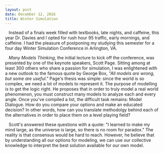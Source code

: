 ```yaml
---
layout: post
date: December 12, 2016
title: Winter Simulation
---
```


&nbsp;&nbsp;&nbsp;Instead of a finals week filled with textbooks, late nights, and caffeine, this year Dr. Davies and I opted for rush hour 95 traffic, early mornings, and caffeine. I had the pleasure of postponing my studying this semester for a four day Winter Simulation Conference in Arlington, VA. 


&nbsp;&nbsp;&nbsp;_Many Models Thinking_, the initial lecture to kick off the conference, was presented by one of the keynote speakers, Scott Page. Sitting among at least 300 others who share a passion for simulation, I was enlightened with a new outlook to the famous quote by George Box, _"All models are wrong, but some are useful."_ Page's thesis was simple: since the world is so complex, we need a lot of models to represent it. The purpose of modelling is to get the logic right. He proposes that in order to truly model a real world phenomenon, you must construct many models to analyze each and every angle. Once you've compiled a list, the difficult task remains: Model Dialogue. How do you compare your options and make an educated decision? In other words, how can you translate methodolgy behind each of the alternatives in order to place them on a level playing field?


&nbsp;&nbsp;&nbsp;Scott's answered these questions with a quote: "I learned to make my mind large, as the universe is large, so there is no room for paradox." The reality is that consensus would be hard to reach. However, he believe that by understanding all our options for modeling, we can use our collective knowledge to interpret the best solution available for our own model.

